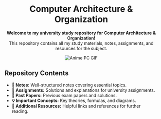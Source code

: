 <h1 align="center"> Computer Architecture & Organization</h1>

<p align="center">
  <strong>Welcome to my university study repository for Computer Architecture & Organization!</strong><br>
  This repository contains all my study materials, notes, assignments, and resources for the subject.
</p>

<p align="center">
  <img src="https://i.pinimg.com/originals/51/ed/e9/51ede97854c68d115c097abc3c074ddb.gif" alt="Anime PC GIF">
</p>

## Repository Contents
<ul>
  <li><strong>📖 Notes:</strong> Well-structured notes covering essential topics.</li>
  <li><strong>📝 Assignments:</strong> Solutions and explanations for university assignments.</li>
  <li><strong>📑 Past Papers:</strong> Previous exam papers and solutions.</li>
  <li><strong>💡 Important Concepts:</strong> Key theories, formulas, and diagrams.</li>
  <li><strong>🔗 Additional Resources:</strong> Helpful links and references for further reading.</li>
</ul>

